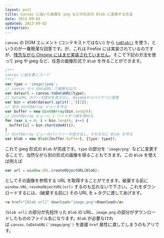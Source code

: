 ```yaml
---
layout: post
title: Canvas に描いた画像を png などの形式の Blob に変換する方法
date: 2013-09-02
updated: 2013-09-02
categories:
---
```

`canvas` の DOM エレメント (コンテキストではない) から [`toBlob()`](https://developer.mozilla.org/ja-JP/docs/Web/API/HTMLCanvasElement) を使う、というのが一番簡潔な回答です。が、これは Firefox には実装されているのですが、[残念ながら Chrome にはまだ実装されていません](https://code.google.com/p/chromium/issues/detail?id=83103)。そこで下記の方法を使って png や jpeg など、任意の画像形式で `Blob` を作ることができます。

<!-- excerpt -->

```javascript
/***
canvas に絵を書くコード
***/
var type = 'image/jpeg';
// canvas から DataURL で画像を出力
var dataurl = canvas.toDataURL(type);
// DataURL のデータ部分を抜き出し、Base64からバイナリに変換
var bin = atob(dataurl.split(',')[1]);
// 空の Uint8Array ビューを作る
var buffer = new Uint8Array(bin.length);
// Uint8Array ビューに 1 バイトずつ値を埋める
for (var i = 0; i < bin.length; i++) {
  buffer[i] = bin.charCodeAt(i);
}
// Uint8Array ビューのバッファーを抜き出し、それを元に Blob を作る
var blob = new Blob([buffer.buffer], {type: type});
```

これで jpeg 形式の `Blob` が完成です。`type` の部分を `'image/png'` などに変更することで、当然ながら別の形式の画像を得ることもできます。この `Blob` を使えば例えば

```javascript
var url = window.URL.createObjectURL(blob);
```

としてその画像を参照する URL を取得することができます。破棄する前に`window.URL.revokeObjectURL(url)` するのも忘れないで下さい。これをダウンロードするには、(破棄する前に) その URL を `a` タグに渡してあげます。

```html
<a href="[blob url]" download="image.png">Download</a>
```

`[blob url]` の部分が先程作った `Blob` の URL、`image.png` の部分がダウンロードしたもののファイル名になります。`Blob` が必要なければ `canvas.toDataURL('image/png')` を直接 `href` 属性に渡してしまうのもアリです。

